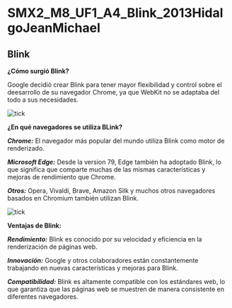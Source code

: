 # SMX2_M8_UF1_A4_Blink_2013HidalgoJeanMichael
## Blink 

**¿Cómo surgió Blink?**

Google decidió crear Blink para tener mayor flexibilidad y control sobre el deesarrollo de su navegador Chrome, ya que WebKit no se adaptaba del todo a sus necesidades.

![tick](https://github.com/Jmaikelhh28/SMX2_M8_UF1_A4_HidalgoJeanMichael/blob/main/download.jpg)

**¿En qué navegadores se utiliza BLink?**

***Chrome:*** El navegador más popular del mundo utiliza Blink como motor de renderizado.

***Microsoft Edge:*** Desde la version 79, Edge también ha adoptado Blink, lo que significa que comparte muchas de las mismas características y mejoras de rendimiento que Chrome.

***Otros:*** Opera, Vivaldi, Brave, Amazon Silk y muchos otros navegadores basados en Chromium también utilizan Blink.

![tick](https://github.com/Jmaikelhh28/SMX2_M8_UF1_A4_HidalgoJeanMichael/blob/main/images.jpg)

**Ventajas de Blink:**

***Rendimiento:*** Blink es conocido por su velocidad y eficiencia en la renderización de páginas web.

***Innovación:*** Google y otros colaboradores están constantemente trabajando en nuevas características y mejoras para Blink.

***Compatibilidad:*** Blink es altamente compatible con los estándares web, lo que garantiza que las páginas web se muestren de manera consistente en diferentes navegadores.
